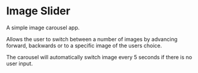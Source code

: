 # Image Slider

A simple image carousel app.

Allows the user to switch between a number of images by advancing forward, backwards or to a specific image of the users choice.

The carousel will automatically switch image every 5 seconds if there is no user input.
